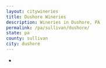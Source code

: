 ```yaml
---
layout: citywineries
title: Dushore Wineries
description: Wineries in Dushore, PA
permalink: /pa/sullivan/dushore/
state: pa
county: sullivan
city: dushore
---
```

-
